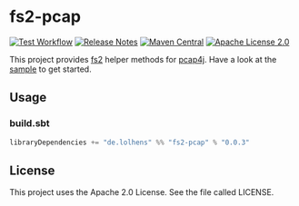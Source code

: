 # fs2-pcap

[![Test Workflow](https://github.com/LolHens/fs2-pcap/workflows/test/badge.svg)](https://github.com/LolHens/fs2-pcap/actions?query=workflow%3Atest)
[![Release Notes](https://img.shields.io/github/release/LolHens/fs2-pcap.svg?maxAge=3600)](https://github.com/LolHens/fs2-pcap/releases/latest)
[![Maven Central](https://img.shields.io/maven-central/v/de.lolhens/fs2-pcap_2.13)](https://search.maven.org/artifact/de.lolhens/fs2-pcap_2.13)
[![Apache License 2.0](https://img.shields.io/github/license/LolHens/fs2-pcap.svg?maxAge=3600)](https://www.apache.org/licenses/LICENSE-2.0)

This project provides [fs2](https://github.com/typelevel/fs2) helper methods
for [pcap4j](https://github.com/kaitoy/pcap4j). Have a look at the [sample](https://github.com/LolHens/fs2-pcap/blob/main/sample/src/main/scala/de/lolhens/fs2/pcap/sample/Sample.scala) to get started.

## Usage

### build.sbt

```sbt
libraryDependencies += "de.lolhens" %% "fs2-pcap" % "0.0.3"
```

## License

This project uses the Apache 2.0 License. See the file called LICENSE.
